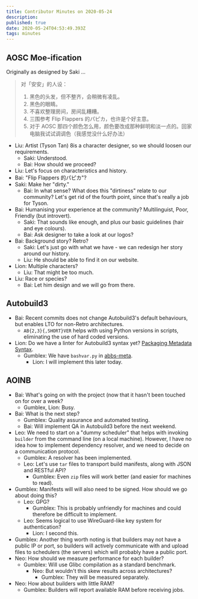 ```yaml
---
title: Contributor Minutes on 2020-05-24
description: 
published: true
date: 2020-05-24T04:53:49.393Z
tags: minutes
---
```


AOSC Moe-ification
------------------

Originally as designed by Saki ...

> 对「安安」的人设： 
>  
> 1. 黑色的头发，但不整齐，会稍微有凌乱。 
> 2. 黑色的眼睛。 
> 3. 不喜欢整理房间，房间乱糟糟。 
> 4. 三围参考 Flip Flappers 的パピカ，也许是个好主意。 
> 5. 对于 AOSC 那四个颜色怎么用，颜色要改成那种鲜明和淡一点的。回家电脑我试试调调色（我感觉没什么好办法）

- Liu: Artist (Tyson Tan) 8is a character designer, so we should loosen our requirements.
    - Saki: Understood.
    - Bai: How should we proceed?
- Liu: Let's focus on characteristics and history.
- Bai: "Flip Flappers 的パピカ"?
- Saki: Make her "dirty."
    - Bai: In what sense? What does this "dirtiness" relate to our community? Let's get rid of the fourth point, since that's really a job for Tyson.
- Bai: Humanising your experience at the community? Multilinguist, Poor, Friendly (but introvert).
    - Saki: That sounds like enough, and plus our basic guidelines (hair and eye colours).
    - Bai: Ask designer to take a look at our logos?
- Bai: Background story? Retro?
    - Saki: Let's just go with what we have - we can redesign her story around our history.
    - Liu: He should be able to find it on our website.
- Lion: Multiple characters?
    - Liu: That might be too much.
- Liu: Race or species?
    - Bai: Let him design and we will go from there.
    
Autobuild3
----------

- Bai: Recent commits does not change Autobuild3's default behaviours, but enables LTO for non-Retro architectures.
    - `AB{2,3}{,SHORT}VER` helps with using Python versions in scripts, eliminating the use of hard coded versions.
- Lion: Do we have a linter for Autobuild3 syntax yet? [Packaging Metadata Syntax](/developers/packaging-metadata-syntax).
    - Gumblex: We have `bashvar.py` in [abbs-meta](https://github.com/AOSC-Dev/abbs-meta/).
        - Lion: I will implement this later today.
    
AOINB
-----

- Bai: What's going on with the project (now that it hasn't been touched on for over a week?
    - Gumblex, Lion: Busy.
- Bai: What is the next step?
    - Gumblex: Quality assurance and automated testing.
    - Bai: Will implement QA in Autobuild3 before the next weekend.
- Leo: We need to start on a "dummy scheduler" that helps with invoking `builder` from the command line (on a local machine). However, I have no idea how to implement dependency resolver, and we need to decide on a communication protocol.
    - Gumblex: A resolver has been implemented.
    - Leo: Let's use `tar` files to transport build manifests, along with JSON and RESTful API?
        - Gumblex: Even `zip` files will work better (and easier for machines to read).
- Gumblex: Manifests will will also need to be signed. How should we go about doing this?
    - Leo: GPG?
        - Gumblex: This is probably unfriendly for machines and could therefore be difficult to implement.
    - Leo: Seems logical to use WireGuard-like key system for authentication?
        - Lion: I second this.
- Gumblex: Another thing worth noting is that builders may not have a public IP or port, so builders will actively communicate with and upload files to schedulers (the servers) which will probably have a public port.
- Neo: How should we measure performance for each builder?
    - Gumblex: Will use Glibc compilation as a standard benchmark.
        - Neo: But wouldn't this skew results across architectures?
            - Gumblex: They will be measured separately.
- Neo: How about builders with little RAM?
    - Gumblex: Builders will report available RAM before receiving jobs.